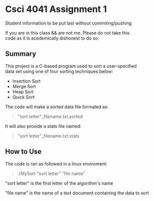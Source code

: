 Csci 4041 Assignment 1
======================================================================
Student information to be put last without commiting/pushing  

If you are in this class && are not me.  Please do not take this  
code as it is acedemically dishonest to do so.

Summary
----------------------------------------------------------------------
This project is a C-based program used to sort a user-specified  
data set using one of four sorting techniques below:

* Insertion Sort 
* Merge Sort 
* Heap Sort 
* Quick Sort

The code will make a sorted data file formated as:  
>"sort letter"_filename.txt.sorted

It will also provide a stats file named:  
>"sort letter"_filename.txt.stats

How to Use
-----------------------------------------------------------------------
The code is ran as followed in a linux enviroment:  
> ./MySort "sort letter" "file name"

"sort letter" is the first letter of the algorithm's name

"file name" is the name of a text document containing the data to sort
